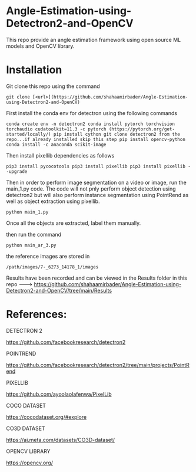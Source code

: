 # Angle-Estimation-using-Detectron2-and-OpenCV

This repo provide an angle estimation framework using open source ML models and OpenCV library. 

# Installation

Git clone this repo using the command

`
git clone [<url>](https://github.com/shahaamirbader/Angle-Estimation-using-Detectron2-and-OpenCV)
`

First install the conda env for detectron using the following commands

`
conda create env -n detectron2
conda install pytorch torchvision torchaudio cudatoolkit=11.3 -c pytorch (https://pytorch.org/get-started/locally/)
pip install cython
git clone detectron2 from the repo...if already installed skip this step
pip install opencv-python
conda install -c anaconda scikit-image
`

Then install pixellib dependencies as follows

`
pip3 install pycocotools
pip3 install pixellib
pip3 install pixellib --upgrade
`

Then in order to perform image segmentation on a video or image, run the main_1.py code. The code will not pnly perform
object detection using detectron2 but will also perform instance segmentation using PointRend as well as object extraction using pixellib.

`
python main_1.py
`

Once all the objects are extracted, label them manually.


then run the command

`
python main_ar_3.py
`

the reference images are stored in

`
/path/images/7-_6273_14178_1/images
`

Results have been recorded and can be viewed in the Results folder in this repo ---> https://github.com/shahaamirbader/Angle-Estimation-using-Detectron2-and-OpenCV/tree/main/Results


# References:

DETECTRON 2 

https://github.com/facebookresearch/detectron2

POINTREND

https://github.com/facebookresearch/detectron2/tree/main/projects/PointRend

PIXELLIB

https://github.com/ayoolaolafenwa/PixelLib

COCO DATASET

https://cocodataset.org/#explore

CO3D DATASET

https://ai.meta.com/datasets/CO3D-dataset/

OPENCV LIBRARY 

https://opencv.org/
